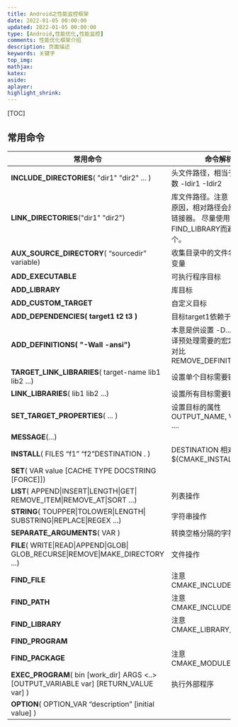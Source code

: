 ```yaml
---
title: Android之性能监控框架
date: 2022-01-05 00:00:00
updated: 2022-01-05 00:00:00
type: [Android,性能优化,性能监控]
comments: 性能优化框架介绍
description: 页面描述
keywords: 关键字
top_img:
mathjax:
katex:
aside:
aplayer:
highlight_shrink:
---
```


[TOC]



## 常用命令

| 常用命令                                                     | 命令解析                                                     | 示例说明                                     |
| ------------------------------------------------------------ | ------------------------------------------------------------ | -------------------------------------------- |
| **INCLUDE_DIRECTORIES**( "dir1" "dir2" ... )                 | 头文件路径，相当于编译器参数 -Idir1 -Idir2                   | include_directories("${PROJECT_BINARY_DIR}") |
| **LINK_DIRECTORIES**("dir1" "dir2")                          | 库文件路径。注意： 由于历史原因，相对路径会原样传递给链接器。 尽量使用FIND_LIBRARY而避免使用这个。 |                                              |
| **AUX_SOURCE_DIRECTORY**( “sourcedir” variable)              | 收集目录中的文件名并赋值给变量                               |                                              |
| **ADD_EXECUTABLE**                                           | 可执行程序目标                                               |                                              |
| **ADD_LIBRARY**                                              | 库目标                                                       |                                              |
| **ADD_CUSTOM_TARGET**                                        | 自定义目标                                                   |                                              |
| **ADD_DEPENDENCIES( target1 t2 t3 )**                        | 目标target1依赖于t2 t3                                       |                                              |
| **ADD_DEFINITIONS( "-Wall -ansi")**                          | 本意是供设置 -D... /D... 等编译预处理需要的宏定义参数，对比 REMOVE_DEFINITIONS() |                                              |
| **TARGET_LINK_LIBRARIES**( target-name lib1 lib2 ...)        | 设置单个目标需要链接的库                                     |                                              |
| **LINK_LIBRARIES**( lib1 lib2 ...)                           | 设置所有目标需要链接的库                                     |                                              |
| **SET_TARGET_PROPERTIES**( ... )                             | 设置目标的属性 OUTPUT_NAME, VERSION, ....                    |                                              |
| **MESSAGE**(...)                                             |                                                              |                                              |
| **INSTALL**( FILES “f1” “f2”DESTINATION . )                  | DESTINATION 相对于 ${CMAKE_INSTALL_PREFIX}                   |                                              |
| **SET**( VAR value [CACHE TYPE DOCSTRING [FORCE]])           |                                                              |                                              |
| **LIST**( APPEND\|INSERT\|LENGTH\|GET\| REMOVE_ITEM\|REMOVE_AT\|SORT ...) | 列表操作                                                     |                                              |
| **STRING**( TOUPPER\|TOLOWER\|LENGTH\| SUBSTRING\|REPLACE\|REGEX ...) | 字符串操作                                                   |                                              |
| **SEPARATE_ARGUMENTS**( VAR )                                | 转换空格分隔的字符串到列表                                   |                                              |
| **FILE**( WRITE\|READ\|APPEND\|GLOB\| GLOB_RECURSE\|REMOVE\|MAKE_DIRECTORY ...) | 文件操作                                                     |                                              |
| **FIND_FILE**                                                | 注意 CMAKE_INCLUDE_PATH                                      |                                              |
| **FIND_PATH**                                                | 注意 CMAKE_INCLUDE_PATH                                      |                                              |
| **FIND_LIBRARY**                                             | 注意 CMAKE_LIBRARY_PATH                                      |                                              |
| **FIND_PROGRAM**                                             |                                                              |                                              |
| **FIND_PACKAGE**                                             | 注意 CMAKE_MODULE_PATH                                       |                                              |
| **EXEC_PROGRAM**( bin [work_dir] ARGS <..> [OUTPUT_VARIABLE var] [RETURN_VALUE var] ) | 执行外部程序                                                 |                                              |
| **OPTION**( OPTION_VAR “description” [initial value] )       |                                                              |                                              |